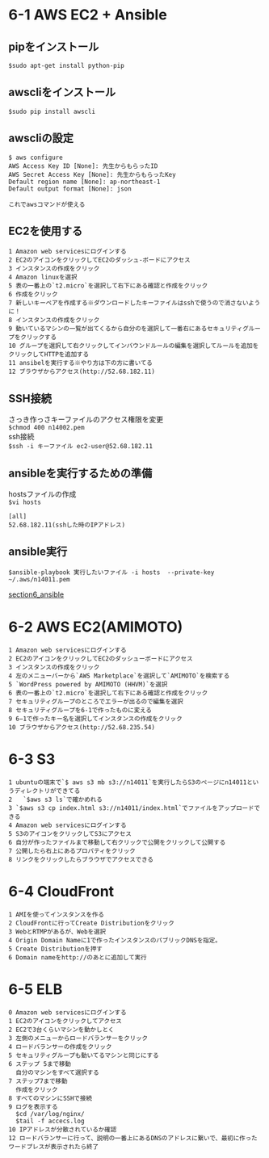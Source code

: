 # 6-1 AWS EC2 + Ansible
## pipをインストール
   `$sudo apt-get install python-pip`
## awscliをインストール
   `$sudo pip install awscli`  
## awscliの設定

    $ aws configure  
    AWS Access Key ID [None]: 先生からもらったID  
    AWS Secret Access Key [None]: 先生からもらったKey  
    Default region name [None]: ap-northeast-1  
    Default output format [None]: json  

    これでawsコマンドが使える  

## EC2を使用する  

    1 Amazon web servicesにログインする  
    2 EC2のアイコンをクリックしてEC2のダッシュ-ボードにアクセス  
    3 インスタンスの作成をクリック  
    4 Amazon linuxを選択  
    5 表の一番上の`t2.micro`を選択して右下にある確認と作成をクリック  
    6 作成をクリック
    7 新しいキーペアを作成する※ダウンロードしたキーファイルはsshで使うので消さないように！
    8 インスタンスの作成をクリック
    9 動いているマシンの一覧が出てくるから自分のを選択して一番右にあるセキュリティグループをクリックする
    10 グループを選択して右クリックしてインバウンドルールの編集を選択してルールを追加をクリックしてHTTPを追加する
    11 ansibelを実行する※やり方は下の方に書いてる
    12 ブラウザからアクセス(http://52.68.182.11)

## SSH接続  
   さっき作っさキーファイルのアクセス権限を変更  
   `$chmod 400 n14002.pem`  
   ssh接続  
   `$ssh -i キーファイル ec2-user@52.68.182.11`  

## ansibleを実行するための準備  
   hostsファイルの作成  
   `$vi hosts`  

    [all]  
    52.68.182.11(sshした時のIPアドレス)

## ansible実行
`$ansible-playbook 実行したいファイル -i hosts  --private-key ~/.aws/n14011.pem`

   [section6_ansible](section6_ansible)

# 6-2 AWS EC2(AMIMOTO)

    1 Amazon web servicesにログインする  
    2 EC2のアイコンをクリックしてEC2のダッシューボードにアクセス  
    3 インスタンスの作成をクリック  
    4 左のメニューバーから`AWS Marketplace`を選択して`AMIMOTO`を検索する  
    5 `WordPress powered by AMIMOTO (HHVM)`を選択  
    6 表の一番上の`t2.micro`を選択して右下にある確認と作成をクリック  
    7 セキュリティグループのところでエラーが出るので編集を選択  
    8 セキュリティグループを6-1で作ったものに変える  
    9 6−1で作ったキー名を選択してインスタンスの作成をクリック  
    10 ブラウザからアクセス(http://52.68.235.54)

# 6-3 S3

    1 ubuntuの端末で`$ aws s3 mb s3://n14011`を実行したらS3のページにn14011というディレクトリができてる  
    2   `$aws s3 ls`で確かめれる  
    3 `$aws s3 cp index.html s3://n14011/index.html`でファイルをアップロードできる  
    4 Amazon web servicesにログインする  
    5 S3のアイコンをクリックしてS3にアクセス  
    6 自分が作ったファイルまで移動して右クリックで公開をクリックして公開する
    7 公開したら右上にあるプロパティをクリック
    8 リンクをクリックしたらブラウザでアクセスできる

# 6-4 CloudFront

    1 AMIを使ってインスタンスを作る  
    2 CloudFrontに行ってCreate Distributionをクリック  
    3 WebとRTMPがあるが、Webを選択  
    4 Origin Domain Nameに1で作ったインスタンスのパブリックDNSを指定。  
    5 Create Distributionを押す
    6 Domain nameをhttp://のあとに追加して実行
     
# 6-5 ELB

    0 Amazon web servicesにログインする
    1 EC2のアイコンをクリックしてアクセス  
    2 EC2で3台くらいマシンを動かしとく  
    3 左側のメニューからロードバランサーをクリック
    4 ロードバランサーの作成をクリック
    5 セキュリティグループも動いてるマシンと同じにする
    6 ステップ 5まで移動
      自分のマシンをすべて選択する
    7 ステップ7まで移動
      作成をクリック
    8 すべてのマシンにSSHで接続
    9 ログを表示する
      $cd /var/log/nginx/
      $tail -f accecs.log
    10 IPアドレスが分散されているか確認
    12 ロードバランサーに行って、説明の一番上にあるDNSのアドレスに繋いで、最初に作ったワードプレスが表示されたら終了


